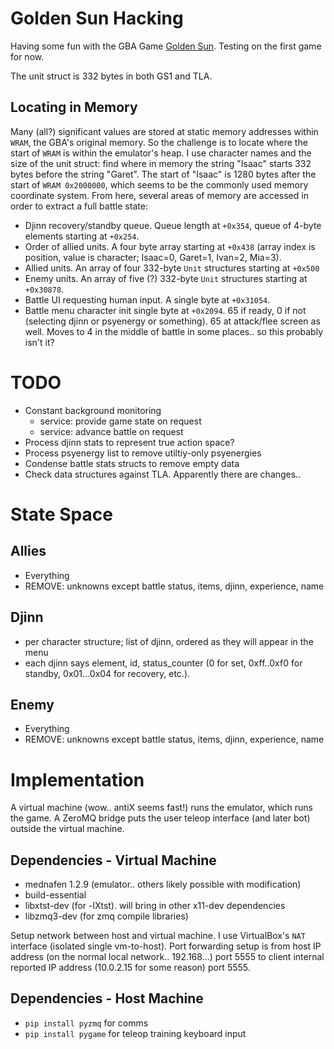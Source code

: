 # Golden Sun Hacking
Having some fun with the GBA Game [Golden Sun](https://en.wikipedia.org/wiki/Golden_Sun). Testing on the first game for now.

The unit struct is 332 bytes in both GS1 and TLA. 

## Locating in Memory
Many (all?) significant values are stored at static memory addresses within `WRAM`, the GBA's original memory. So the challenge is to locate where the start of `WRAM` is within the emulator's heap. I use character names and the size of the unit struct: find where in memory the string "Isaac" starts 332 bytes before the string "Garet". The start of "Isaac" is 1280 bytes after the start of `WRAM 0x2000000`, which seems to be the commonly used memory coordinate system. From here, several areas of memory are accessed in order to extract a full battle state:
- Djinn recovery/standby queue. Queue length at `+0x354`, queue of 4-byte elements starting at `+0x254`.
- Order of allied units. A four byte array starting at `+0x438` (array index is position, value is character; Isaac=0, Garet=1, Ivan=2, Mia=3).
- Allied units. An array of four 332-byte `Unit` structures starting at `+0x500`
- Enemy units. An array of five (?) 332-byte `Unit` structures starting at `+0x30878`.
- Battle UI requesting human input. A single byte at `+0x31054`.
- Battle menu character init single byte at `+0x2094`. 65 if ready, 0 if not (selecting djinn or psyenergy or something). 65 at attack/flee screen as well. Moves to 4 in the middle of battle in some places.. so this probably isn't it? 

# TODO
- Constant background monitoring
  - service: provide game state on request
  - service: advance battle on request
- Process djinn stats to represent true action space?
- Process psyenergy list to remove utiltiy-only psyenergies
- Condense battle stats structs to remove empty data
- Check data structures against TLA. Apparently there are changes..

# State Space
## Allies
- Everything
- REMOVE: unknowns except battle status, items, djinn, experience, name
## Djinn
- per character structure; list of djinn, ordered as they will appear in the menu
- each djinn says element, id, status_counter (0 for set, 0xff..0xf0 for standby, 0x01...0x04 for recovery, etc.).
## Enemy
- Everything
- REMOVE: unknowns except battle status, items, djinn, experience, name


# Implementation
A virtual machine (wow.. antiX seems fast!) runs the emulator, which runs the game. A ZeroMQ bridge puts the user teleop interface (and later bot) outside the virtual machine.

## Dependencies - Virtual Machine
- mednafen 1.2.9 (emulator.. others likely possible with modification)
- build-essential
- libxtst-dev (for -lXtst). will bring in other x11-dev dependencies
- libzmq3-dev (for zmq compile libraries)

Setup network between host and virtual machine. I use VirtualBox's `NAT` interface (isolated single vm-to-host). Port forwarding setup is from host IP address (on the normal local network.. 192.168...) port 5555 to client internal reported IP address (10.0.2.15 for some reason) port 5555. 

## Dependencies - Host Machine
- `pip install pyzmq` for comms
- `pip install pygame` for teleop training keyboard input

